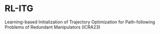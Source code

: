 # RL-ITG
Learning-based Initialization of Trajectory Optimization for Path-following Problems of Redundant Manipulators (ICRA23)

